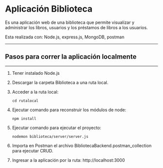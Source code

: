 # Aplicación Biblioteca

Es una aplicación web de una biblioteca que permite visualizar y administrar los libros, usuarios y los préstamos de libros a los usuarios.

Esta realizada con: Node.js, express.js, MongoDB, postman
***
## Pasos para correr la aplicación localmente
***
1. Tener instalado Node.js

2. Descargar la carpeta Biblioteca a una ruta local.

3. Acceder a la ruta local:
   ```
   cd rutalocal
   ```
4. Ejecutar comando para reconstruir los módulos de node:
   ```
   npm install
   ```
5. Ejecutar comando para ejecutar el proyecto:
   ```
   nodemon biblioteca/server/server.js
   ```
6. Importa en Postman el archivo BibliotecaBackend.postman_collection para ejecutar CRUD.
   
7. Ingresar a la aplicación por la ruta:   http://localhost:3000
   
 

